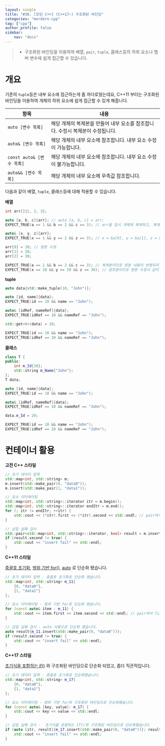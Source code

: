 ```yaml
---
layout: single
title: "#30. [모던 C++] (C++17~) 구조화된 바인딩"
categories: "mordern-cpp"
tag: ["cpp"]
author_profile: false
sidebar: 
    nav: "docs"
---
```


> * 구조화된 바인딩을 이용하여 배열, `pair`, `tuple`, 클래스등의 하위 요소나 멤버 변수에 쉽게 접근할 수 있습니다.

# 개요

기존의 `tuple`등은 내부 요소에 접근하는게 좀 까다로웠는데요, C++11 부터는 구조화된 바인딩을 이용하여 개체의 하위 요소에 쉽게 접근할 수 있게 해줍니다.

|항목|내용|
|--|--|
|`auto [변수 목록]`|해당 개체의 복제본을 만들어 내부 요소를 참조합니다. 수정시 복제본이 수정됩니다.|
|`auto& [변수 목록]`|해당 개체의 내부 요소에 참조합니다. 내부 요소 수정이 가능합니다.|
|`const auto& [변수 목록]`|해당 개체의 내부 요소에 참조합니다. 내부 요소 수정이 불가능합니다.|
|`auto&& [변수 목록]`|해당 개체의 내부 요소에 우측값 참조합니다.|

다음과 같이 배열, `tuple`, 클래스등에 대해 적용할 수 있습니다. 

**배열**

```cpp
int arr[]{1, 2, 3};

auto [a, b, c]{arr}; // auto [a, b, c] = arr;
EXPECT_TRUE(a == 1 && b == 2 && c == 3); // arr을 임시 개체에 복제하고, 복제본에 a = &temp[0], b = &temp[1], c = &temp[2] 바인딩

auto& [x, y, z]{arr};
EXPECT_TRUE(x == 1 && y == 2 && z == 3); // x = &a[0], y = &a[1], z = &a[2] 에 바인딩

arr[0] = 10; // 원본 수정
arr[1] = 20;
arr[2] = 30;

EXPECT_TRUE(a == 1 && b == 2 && c == 3); // 복제본이므로 원본 내용이 반영되지 않습니다.
EXPECT_TRUE(x == 10 && y == 20 && z == 30); // 참조본이므로 원본 수정시 값이 동기화 됩니다.
```

**tuple**

```cpp
auto data{std::make_tuple(10, "John")};

auto [id, name]{data};
EXPECT_TRUE(id == 10 && name == "John");

auto& [idRef, nameRef]{data};
EXPECT_TRUE(idRef == 10 && nameRef == "John");

std::get<0>(data) = 20;

EXPECT_TRUE(id == 10 && name == "John");
EXPECT_TRUE(idRef == 20 && nameRef == "John");
```

**클래스**

```cpp
class T {
public:
    int m_Id{10};
    std::string m_Name{"John"};    
};
T data;

auto [id, name]{data};
EXPECT_TRUE(id == 10 && name == "John");

auto& [idRef, nameRef]{data};
EXPECT_TRUE(idRef == 10 && nameRef == "John");

data.m_Id = 20;

EXPECT_TRUE(id == 10 && name == "John");
EXPECT_TRUE(idRef == 20 && nameRef == "John");
```

# 컨테이너 활용

**고전 C++ 스타일**

```cpp
// 초기 데이터 입력
std::map<int, std::string> m;
m.insert(std::make_pair(0, "data0"));
m.insert(std::make_pair(1, "data1"));

// 요소 이터레이팅
std::map<int, std::string>::iterator itr = m.begin();
std::map<int, std::string>::iterator endItr = m.end();
for (; itr != endItr; ++itr) {
    std::cout << (*itr).first << (*itr).second << std::endl; // pair여서 first, second로 접근
}

// 삽입 실패 검사
std::pair<std::map<int, std::string>::iterator, bool> result = m.insert(std::make_pair(0, "data0"));
if (result.second != true) {
    std::cout << "insert fail" << std::endl;
} 
```

**C++11 스타일**

[중괄호 초기화](https://tango1202.github.io/mordern-cpp/mordern-cpp-uniform-initialization/), 
[범위 기반 for()](https://tango1202.github.io/mordern-cpp/mordern-cpp-statements/#%EB%B2%94%EC%9C%84-%EA%B8%B0%EB%B0%98-for), [auto](https://tango1202.github.io/mordern-cpp/mordern-cpp-auto-decltype/#auto) 로 단순화 됐습니다.
```cpp
// 초기 데이터 입력 - 중괄호 초기화로 단순화 됐습니다.
std::map<int, std::string> m_11{
    {0, "data0"}, 
    {1, "data1"}
}; 

// 요소 이터레이팅 - 범위 기반 for로 단순화 됐습니다.
for (const auto& item : m_11) {
    std::cout << item.first << item.second << std::endl; // pair여서 first, second로 접근
}

// 삽입 실패 검사 - auto 사용으로 단순화 됐습니다.
auto result{m_11.insert(std::make_pair(0, "data0"))};
if (result.second != true) {
    std::cout << "insert fail" << std::endl;
} 
```

**C++17 스타일**

[초기식을 포함하는 if()](https://tango1202.github.io/mordern-cpp/mordern-cpp-statements/#c17-%EC%B4%88%EA%B8%B0%EC%8B%9D%EC%9D%84-%ED%8F%AC%ED%95%A8%ED%95%98%EB%8A%94-if-switch) 와 구조화된 바인딩으로 단순화 되었고, 좀더 직관적입니다.

```cpp
// 초기 데이터 입력 - 중괄호 초기화로 단순화됐습니다.
std::map<int, std::string> m_17{
    {0, "data0"}, 
    {1, "data1"}
}; 

// 요소 이터레이팅 - 범위 기반 for와 구조화된 바인딩으로 단순화됐습니다.
for (const auto& [key, value]: m_17) {
    std::cout << key << value << std::endl; 
}

// 삽입 실패 검사 -  초기식을 포함하는 if()와 구조화된 바인딩으로 단순화됐습니다.
if (auto [itr, result]{m_17.insert(std::make_pair(0, "data0"))}; result != true) {
    std::cout << "insert fail" << std::endl;
} 
```
